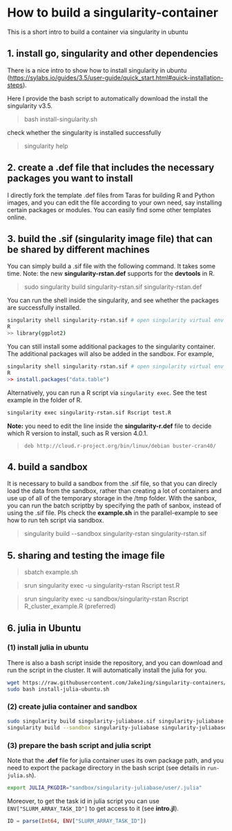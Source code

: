 # How to build a singularity-container

This is a short intro to build a container via singularity in ubuntu

## 1. install go, singularity and other dependencies

There is a nice intro to show how to install singularity in ubuntu (https://sylabs.io/guides/3.5/user-guide/quick_start.html#quick-installation-steps).

Here I provide the bash script to automatically download the install the singularity v3.5.

> bash install-singularity.sh

check whether the singularity is installed successfully

> singularity help

## 2. create a .def file that includes the necessary packages you want to install

I directly fork the template .def files from Taras for building R and Python images, and you can edit the file according to your own need, say installing certain packages or modules. You can easily find some other templates online.

## 3. build the .sif (singularity image file) that can be shared by different machines

You can simply build a .sif file with the following command. It takes some time. Note: the new **singularity-rstan.def** supports for the **devtools** in R. 

> sudo singularity build singularity-rstan.sif singularity-rstan.def

You can run the shell inside the singularity, and see whether the packages are successfully installed.

```bash
singularity shell singularity-rstan.sif # open singularity virtual env
R
>> library(ggplot2)
```
You can still install some additional packages to the singularity container. The additional packages will also be added in the sandbox. For example,

```R
singularity shell singularity-rstan.sif # open singularity virtual env
R
>> install.packages("data.table")
```

Alternatively, you can run a R script via `singularity exec`. See the test example in the folder of R. 

```bash
singularity exec singularity-rstan.sif Rscript test.R
```

**Note:** you need to edit the line inside the **singularity-r.def** file to decide which R version to install, such as R version 4.0.1.

> ```
> deb http://cloud.r-project.org/bin/linux/debian buster-cran40/
> ```

## 4. build a sandbox

It is necessary to build a sandbox from the .sif file, so that you can direcly load the data from the sandbox, rather than creating a lot of containers and use up of all of the temporary storage in the /tmp folder. With the sanbox, you can run the batch scriptby by specifying the path of sanbox, instead of using the .sif file. Pls check the **example.sh** in the parallel-example to see how to run teh script via sandbox.

> singularity build --sandbox singularity-rstan singularity-rstan.sif

## 5. sharing and testing the image file

> sbatch example.sh

> srun singularity exec -u singularity-rstan Rscript test.R

> srun singularity exec -u sandbox/singularity-rstan Rscript R_cluster_example.R  (preferred)

## 6. julia in Ubuntu

### (1) install julia in ubuntu

There is also a bash script inside the repository, and you can download and run the script in the cluster. It will automatically install the julia for you.

```bash
wget https://raw.githubusercontent.com/JakeJing/singularity-containers/master/install-julia-ubuntu.sh
sudo bash install-julia-ubuntu.sh
```

### (2) create julia container and sandbox

```bash
sudo singularity build singularity-juliabase.sif singularity-juliabase.def
singularity build --sandbox singularity-juliabase singularity-juliabase.sif
```

### (3) prepare the bash script and julia script

Note that the **.def** file for julia container uses its own package path, and you need to export the package directory in the bash script (see details in `run-julia.sh`).

```bash
export JULIA_PKGDIR="sandbox/singularity-juliabase/user/.julia"
```

Moreover, to get the task id in julia script you can use `ENV["SLURM_ARRAY_TASK_ID"]` to get access to it (see **intro.jl**).

```julia
ID = parse(Int64, ENV["SLURM_ARRAY_TASK_ID"])
```


